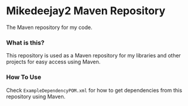 # Mikedeejay2 Maven Repository
The Maven repository for my code.

### What is this?
This repository is used as a Maven repository for my libraries and other projects for easy access using Maven.

### How To Use
Check `ExampleDependencyPOM.xml` for how to get dependencies from this repository using Maven.
